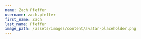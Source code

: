 ```yaml
---
name: Zach Pfeffer
username: zach.pfeffer
first_name: Zach
last_name: Pfeffer
image_path: /assets/images/content/avatar-placeholder.png
---
```

